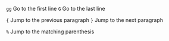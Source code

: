 `gg`    Go to the first line
`G`     Go to the last line

`{`    Jump to the previous paragraph
`}`    Jump to the next paragraph

`%`    Jump to the matching parenthesis 